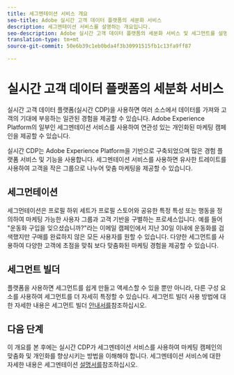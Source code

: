 ```yaml
---
title: 세그멘테이션 서비스 개요
seo-title: Adobe 실시간 고객 데이터 플랫폼의 세분화 서비스
description: 세그멘테이션 서비스를 설명하는 개요입니다.
seo-description: Adobe 실시간 고객 데이터 플랫폼의 세분화 서비스 및 세그먼트를 설명하는 개요입니다.
translation-type: tm+mt
source-git-commit: 50e6b39c1eb0bda4f3b30991515fb1c13fa9ff87

---
```



# 실시간 고객 데이터 플랫폼의 세분화 서비스

실시간 고객 데이터 플랫폼(실시간 CDP)을 사용하면 여러 소스에서 데이터를 가져와 고객의 기대에 부응하는 일관된 경험을 제공할 수 있습니다. Adobe Experience Platform의 일부인 세그멘테이션 서비스를 사용하여 연관성 있는 개인화된 마케팅 캠페인을 제공할 수 있습니다.

실시간 CDP는 Adobe Experience Platform을 기반으로 구축되었으며 많은 경험 플랫폼 서비스 및 기능을 사용합니다. 세그멘테이션 서비스를 사용하면 유사한 트레이트를 사용하여 고객을 작은 그룹으로 나누어 맞춤 마케팅을 제공할 수 있습니다.

## 세그먼테이션

세그먼테이션은 프로필 하위 세트가 프로필 스토어와 공유한 특정 특성 또는 행동을 정의하여 마케팅 가능한 사용자 그룹과 고객 기반을 구별하는 프로세스입니다. 예를 들어 &quot;운동화 구입을 잊으셨습니까?&quot;라는 이메일 캠페인에서 지난 30일 이내에 운동화를 검색했지만 구매를 완료하지 않은 모든 사용자를 원할 수 있습니다. 다양한 세그먼트를 사용하여 다양한 고객에 초점을 맞춰 보다 맞춤화된 마케팅 경험을 제공할 수 있습니다.

## 세그먼트 빌더

플랫폼을 사용하면 세그먼트를 쉽게 만들고 액세스할 수 있을 뿐만 아니라, 다른 구성 요소를 사용하여 세그먼트를 더 자세히 특정할 수 있습니다. 세그먼트 빌더 사용 방법에 대한 자세한 내용은 세그먼트 빌더 [안내서를](./segment-builder-guide.md)참조하십시오.

## 다음 단계

이 개요를 본 후에는 실시간 CDP가 세그멘테이션 서비스를 사용하여 마케팅 캠페인의 맞춤화 및 개인화를 향상시키는 방법을 이해해야 합니다. 세그멘테이션 서비스에 대한 자세한 내용은 세그멘테이션 [설명서를](../../segmentation/home.md)참조하십시오.
